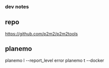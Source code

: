 ### dev notes

## repo

https://github.com/p2m2/p2m2tools

## planemo

planemo l --report_level error
planemo t --docker

